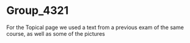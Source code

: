 # Group_4321

For the Topical page we used a text from a previous exam of the same course, as well as some of the pictures
